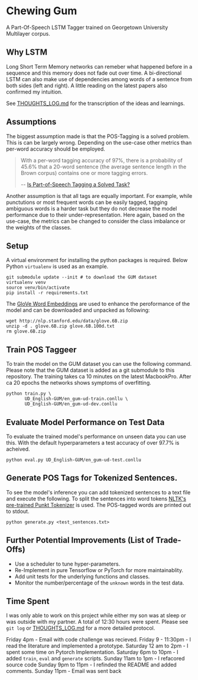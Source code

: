 # Chewing Gum
A Part-Of-Speech LSTM Tagger trained on Georgetown University Multilayer corpus.

## Why LSTM
Long Short Term Memory networks can remeber what happened before in a sequence 
and this memory does not fade out over time. A bi-directional LSTM can also 
make use of dependencies among words of a sentence from both sides (left and 
right). A little reading on the latest papers also confirmed my intuition.

See [THOUGHTS_LOG.md](THOUGHTS_LOG.md) for the transcription of the ideas and
learnings.

## Assumptions
The biggest assumption made is that the POS-Tagging is a solved problem. This
is can be largely wrong. Depending on the use-case other metrics than per-word
accuracy should be employed.
>With a per-word tagging accuracy of 97%, there is a probability of 45.6% that
a 20-word sentence (the average sentence length in the Brown corpus) contains
one or more tagging errors.
>
> -- [Is Part-of-Speech Tagging a Solved Task?](http://www.stefan-evert.de/PUB/GiesbrechtEvert2009_Tagging.pdf)

Another assumption is that all tags are equally important. For example, 
while punctutions or most frequent words can be easily tagged, tagging ambiguous
words is a harder task but they do not decrease the model performance due to 
their under-representation. Here again, based on the use-case, the metrics can
be changed to consider the class imbalance or the weights of the classes.

## Setup
A virtual environment for installing the python packages is required. Below 
Python `virtualenv` is used as an example.
```
git submodule update --init # to download the GUM dataset
virtualenv venv
source venv/bin/activate
pip install -r requirements.txt
```

The [GloVe Word Embeddings](https://nlp.stanford.edu/projects/glove/) are used
to enhance the peroformance of the model and can be downloaded and unpacked as
following:
```
wget http://nlp.stanford.edu/data/glove.6B.zip
unzip -d . glove.6B.zip glove.6B.100d.txt
rm glove.6B.zip
```

## Train POS Taggeer
To train the model on the GUM dataset you can use the following command. Please
note that the GUM dataset is added as a git submodule to this repository. The
training takes ca 10 minutes on the latest MacbookPro. After ca 20 epochs the 
networks shows symptoms of overfitting.
```
python train.py \
       UD_English-GUM/en_gum-ud-train.conllu \
       UD_English-GUM/en_gum-ud-dev.conllu
```

## Evaluate Model Performance on Test Data
To evaluate the trained model's performance on unseen data you can use this.
With the default hyperparameters a test accuracy of over 97.7% is acheived. 
```
python eval.py UD_English-GUM/en_gum-ud-test.conllu
```

## Generate POS Tags for Tokenized Sentences.
To see the model's inference you can add tokenized sentences to a text file 
and execute the following. To split the sentences into word tokens
[NLTK's pre-trained Punkt Tokenizer](https://www.nltk.org/_modules/nltk/tokenize/punkt.html)
is used. The POS-tagged words are printed out to stdout.
```
python generate.py <test_sentences.txt>
```

## Further Potential Improvements (List of Trade-Offs)
 - Use a scheduler to tune hyper-parameters.
 - Re-Implement in pure Tensorflow or PyTorch for more maintainablity.
 - Add unit tests for the underlying functions and classes.
 - Monitor the number/percentage of the `unknown` words in the test data.

## Time Spent
I was only able to work on this project while either my son was at sleep or was
outside with my partner. A total of 12:30 hours were spent. Please see `git log`
or [THOUGHTS_LOG.md](THOUGHTS_LOG.md) for a more detailed protocol.

Friday 4pm - Email with code challenge was recieved.
Friday 9 - 11:30pm - I read the literature and implemented a prototype.
Saturday 12 am to 2pm - I spent some time on Pytorch Implementation.
Saturday 6pm to 10pm - I added `train`, `eval` and `generate` scripts.
Sunday 11am to 1pm - I refacored source code
Sunday 9pm to 11pm - I refinded the README and added comments.
Sunday 11pm - Email was sent back
